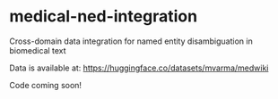 # medical-ned-integration
Cross-domain data integration for named entity disambiguation in biomedical text

Data is available at: https://huggingface.co/datasets/mvarma/medwiki

Code coming soon!

